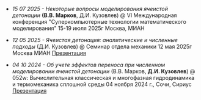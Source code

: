 
- *15 07 2025 - Некоторые вопросы моделирования ячеистой детонации* **(В.В. Марков**, Д.И. Кузовлев) @ VI Международная конференция "Суперкомпьютерные технологии математического моделирования" 15-19 июля 2025г Москва, МИАН

- *12 05 2025 - Ячеистая детонация: аналитические и численные подходы* (Д.И. Кузовлев) @ Семинар отдела механики 12 мая 2025г Москва МИАН [Презентация](https://github.com/completebasis/DetonationMIAN/blob/679d97fcb245568961c6d387c4316fab77c679b6/%D0%94%D0%BE%D0%BA%D0%BB%D0%B0%D0%B4%D1%8B/Detonation_models_2025.pdf)

- *04 10 2024 - Об учете эффектов переноса при численном моделировании ячеистой детонации* (В.В. Марков, **Д.И. Кузовлев**) @ 052w: Вычислительная классическая и многофазная гидродинамика и термомеханика сплошной среды 04 ноября 2024 г., Сочи, Сириус [Презентация](https://github.com/completebasis/DetonationMIAN/blob/46355d3eb7ea18ab30ba3995987476de6920c4f8/%D0%94%D0%BE%D0%BA%D0%BB%D0%B0%D0%B4%D1%8B/2024%20-%20Effects_of_transport_phenomena_presentation%20compressed.pdf)


